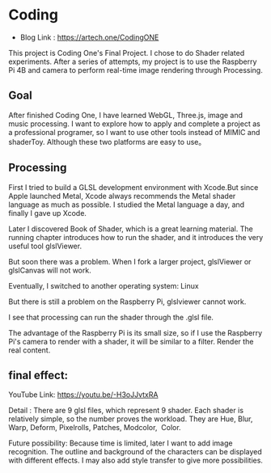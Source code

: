 # Coding

* Blog Link : https://artech.one/CodingONE 

This project is Coding One's Final Project. I chose to do Shader related experiments. After a series of attempts, my project is to use the Raspberry Pi 4B and camera to perform real-time image rendering through Processing.

## Goal ##

After finished Coding One, I have learned WebGL, Three.js, image and music processing. I want to explore how to apply and complete a project as a professional programer, so I want to use other tools instead of MIMIC and shaderToy. Although 
these two platforms are easy to use。

## Processing ##
First I tried to build a GLSL development environment with Xcode.But since Apple launched Metal, Xcode always recommends the Metal shader language as much as possible. I studied the Metal language a day, and finally I gave up Xcode.

Later I discovered Book of Shader, which is a great learning material. The running chapter introduces how to run the shader, and it introduces the very useful tool glslViewer.

But soon there was a problem. When I fork a larger project, glslViewer or glslCanvas will not work.

Eventually,  I switched to another operating system: Linux

But there is still a problem on the Raspberry Pi, glslviewer cannot work.

I see that processing can run the shader through the .glsl file.

The advantage of the Raspberry Pi is its small size, so if I use the Raspberry Pi's camera to render with a shader, it will be similar to a filter. Render the real content.

## final effect:
YouTube Link: https://youtu.be/-H3oJJvtxRA

Detail :
There are 9 glsl files, which represent 9 shader. Each shader is relatively simple, so the number proves the workload.
They are Hue, Blur, Warp, Deform, Pixelrolls, Patches, Modcolor,  Color.

Future possibility:
Because time is limited, later I want to add image recognition. The outline and background of the characters can be displayed with different effects. I may also add style transfer to give more possibilities.
